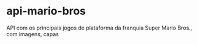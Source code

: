 # api-mario-bros
 API com os principais jogos de plataforma da franquia Super Mario Bros., com imagens, capas
